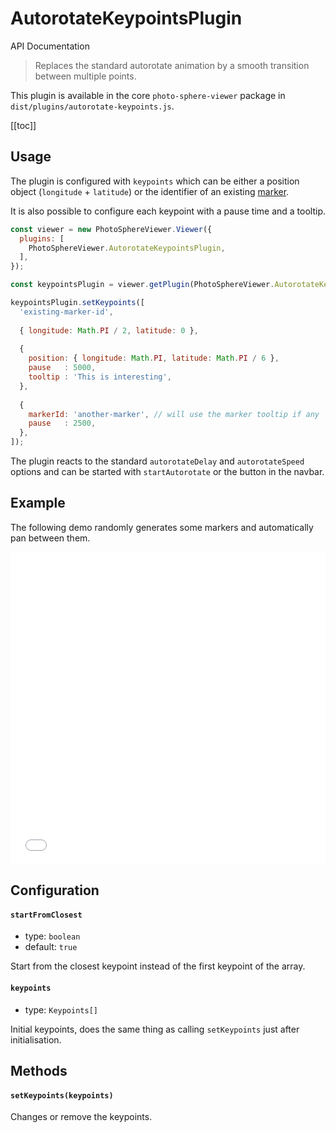 # AutorotateKeypointsPlugin

<md-button class="md-raised md-primary" href="https://photo-sphere-viewer.js.org/api/PSV.plugins.AutorotateKeypointsPlugin.html">API Documentation</md-button>

> Replaces the standard autorotate animation by a smooth transition between multiple points.

This plugin is available in the core `photo-sphere-viewer` package in `dist/plugins/autorotate-keypoints.js`.

[[toc]]


## Usage

The plugin is configured with `keypoints` which can be either a position object (`longitude` + `latitude`) or the identifier of an existing [marker](./plugin-markers.md).

It is also possible to configure each keypoint with a pause time and a tooltip.

```js
const viewer = new PhotoSphereViewer.Viewer({
  plugins: [
    PhotoSphereViewer.AutorotateKeypointsPlugin,
  ],
});

const keypointsPlugin = viewer.getPlugin(PhotoSphereViewer.AutorotateKeypointsPlugin);

keypointsPlugin.setKeypoints([
  'existing-marker-id',
  
  { longitude: Math.PI / 2, latitude: 0 },
  
  {
    position: { longitude: Math.PI, latitude: Math.PI / 6 },
    pause   : 5000,
    tooltip : 'This is interesting',
  },
  
  {
    markerId: 'another-marker', // will use the marker tooltip if any
    pause   : 2500,
  },
]);
```

The plugin reacts to the standard `autorotateDelay` and `autorotateSpeed` options and can be started with `startAutorotate` or the button in the navbar.


## Example

The following demo randomly generates some markers and automatically pan between them.

<iframe style="width: 100%; height: 500px;" src="//jsfiddle.net/mistic100/qsp01or4/embedded/result,js/" allowfullscreen="allowfullscreen" allowpaymentrequest frameborder="0"></iframe>


## Configuration

#### `startFromClosest`
- type: `boolean`
- default: `true`

Start from the closest keypoint instead of the first keypoint of the array.

#### `keypoints`
- type: `Keypoints[]`

Initial keypoints, does the same thing as calling `setKeypoints` just after initialisation.


## Methods

#### `setKeypoints(keypoints)`

Changes or remove the keypoints.
